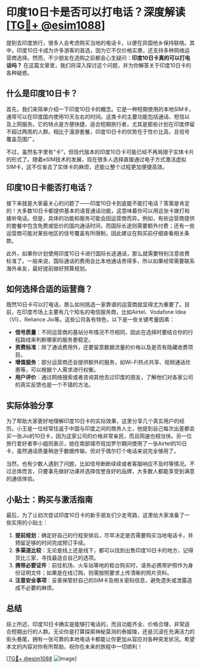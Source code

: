 # 印度10日卡是否可以打电话？深度解读[[TG💪+ @esim1088](https://t.me/s/esim1088)]

提到去印度旅行，很多人会考虑购买当地的电话卡，以便在异国他乡保持联络。其中，印度10日卡成为许多游客的首选，因为它不仅价格实惠，还支持多种网络运营商选择。然而，不少朋友在选购之前都会心生疑问：**印度10日卡真的可以打电话吗？** 在这篇文章里，我们将深入探讨这个问题，并为你解答关于印度10日卡的各种疑惑。

## 什么是印度10日卡？

首先，我们来简单介绍一下印度10日卡的概念。它是一种短期使用的本地SIM卡，通常可以在印度国内使用10天左右的时间。这类卡的主要功能包括通话、短信以及上网服务。它的特点是方便快捷，适合短期旅行者，尤其是那些计划在印度停留不超过两周的人群。相比于漫游套餐，印度10日卡的优势在于性价比高，且信号覆盖范围广。

不过，虽然名字里有“卡”，但现代版本的印度10日卡可能已经不再局限于实体卡片的形式了。随着eSIM技术的发展，现在很多人选择直接通过电子方式激活虚拟SIM卡，这不仅省去了实体卡的麻烦，还能让整个过程更加便捷高效。

## 印度10日卡能否打电话？

接下来就是大家最关心的问题了——印度10日卡到底能不能打电话？答案是肯定的！大多数10日卡都提供基本的语音通话功能，这意味着你可以用这张卡拨打和接听电话。但是，具体的功能和服务可能会因运营商而异。例如，有些运营商提供的套餐中包含免费或低价的国内通话时间，而国际长途则需要额外付费；还有一些运营商可能对某些地区的信号覆盖有所限制，因此建议在购买前仔细查看相关条款。

此外，如果你计划使用印度10日卡进行国际长途通话，那么就需要特别注意收费标准了。一般来说，国际通话的费用会比本地通话贵得多，所以如果经常需要联系海外亲友，最好提前做好预算规划。

## 如何选择合适的运营商？

既然10日卡可以打电话，那么如何挑选一家靠谱的运营商就显得尤为重要了。目前，在印度市场上主要有几个知名的电信服务商，比如Airtel、Vodafone Idea（VI）、Reliance Jio等。这些公司各有特色，以下是一些关键考量因素：

- **信号质量**：不同运营商的基站分布情况不尽相同，因此在选择时要结合你的行程路线来判断哪家的服务更稳定。
- **资费标准**：除了通话费用外，还要留意数据流量的价格以及是否有隐藏收费项目。
- **增值服务**：部分运营商还会提供额外的服务，如Wi-Fi热点共享、视频通话优惠等，可以根据个人需求进行权衡。
- **用户评价**：通过网络搜索或者咨询其他去过印度的朋友，了解他们对各家公司的真实反馈也是一个不错的方法。

## 实际体验分享

为了帮助大家更好地理解印度10日卡的实际效果，这里分享几个真实用户的经历。小王是一位经常往返于中国与印度之间的商务人士，他提到自己每次出差都会买一张Jio的10日卡，因为这家公司的价格非常亲民，而且网速也相当快。另一位旅行爱好者李小姐则表示，她在南部城市班加罗尔期间使用了一张Airtel的10日卡，虽然通话质量稍逊于数据传输，但对于偶尔打个电话来说完全够用了。

当然，也有少数人遇到了问题，比如信号断断续续或者客服响应不及时等情况。不过总体而言，只要事先做好功课并选择信誉良好的品牌，大多数人都能享受到满意的通信体验。

## 小贴士：购买与激活指南

最后，为了让初次尝试印度10日卡的新手朋友们少走弯路，这里给大家准备了一些实用的小贴士：

1. **提前规划**：确定好自己的行程安排后，尽早决定是否需要购买当地电话卡，并预留足够的时间完成预订手续。
2. **多渠道比较**：无论是线上还是线下，都可以找到出售印度10日卡的地方，记得货比三家，寻找最适合自己的选项。
3. **携带必要证件**：前往机场、火车站等地的柜台购买时，请务必携带护照作为身份证明文件；如果是在线订购，则需按照要求上传清晰的照片资料。
4. **注意安全事项**：妥善保管好自己的SIM卡及相关密码信息，避免遗失或泄露造成不必要的麻烦。

## 总结

综上所述，印度10日卡确实是能够打电话的，而且功能齐全、价格合理，非常适合短期出行的人群。无论你是打算探索神秘莫测的泰姬陵，还是沉浸在充满活力的街头巷尾，拥有一张可靠的本地电话卡都能让你更加从容应对各种突发状况。希望本文的内容对你有所帮助，祝你在未来的旅程中一切顺利！

[[TG💪+ @esim1088](https://t.me/s/esim1088) ![Image](https://i.postimg.cc/4NQfJmqS/Snipaste-2025-05-13-00-14-12.png)]